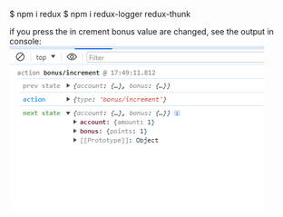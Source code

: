 $ npm i redux
$ npm i redux-logger redux-thunk


if you press the in crement bonus value are changed, see the output in console:
![alt text](image.png)